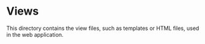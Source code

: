 # Views

This directory contains the view files, such as templates or HTML files, used in the web application.


